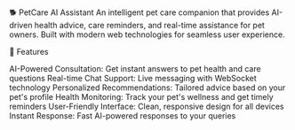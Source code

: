 🐕 PetCare AI Assistant
An intelligent pet care companion that provides AI-driven health advice, care reminders, and real-time assistance for pet owners. Built with modern web technologies for seamless user experience.

🌟 Features

AI-Powered Consultation: Get instant answers to pet health and care questions
Real-time Chat Support: Live messaging with WebSocket technology
Personalized Recommendations: Tailored advice based on your pet's profile
Health Monitoring: Track your pet's wellness and get timely reminders
User-Friendly Interface: Clean, responsive design for all devices
Instant Response: Fast AI-powered responses to your queries
